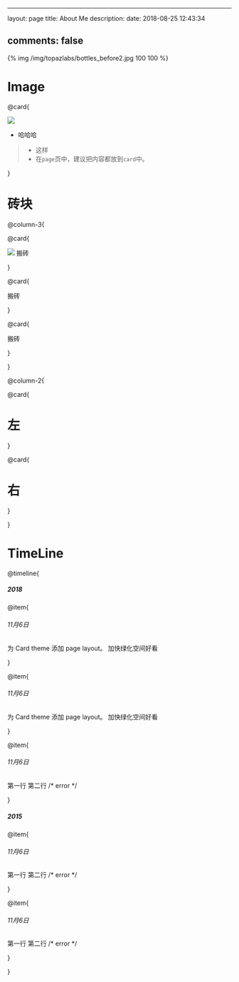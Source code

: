 ﻿---

layout: page
title: About
 Me
description: 
date: 2018-08-25 12:43:34

comments: false
---


{% img  /img/topazlabs/bottles_before2.jpg 100 100 %}

# Image

@card{

![](https://placekitten.com/1000/287) 

* 哈哈哈
>- 这样
>- 在`page`页中，建议把内容都放到`card`中。

}

# 砖块

@column-3{

@card{

![](https://placekitten.com/100/100)
搬砖

}
 
@card{

搬砖

}

@card{

搬砖

}

}

@column-2{

@card{

# 左

}

@card{

# 右

}

}

# TimeLine

@timeline{

##### 2018

@item{
###### 11月6日

为 Card theme 添加 page layout。
加快绿化空间好看

}

@item{
###### 11月6日

为 Card theme 添加 page layout。
加快绿化空间好看

}

@item{
###### 11月6日

第一行
第二行 /* error */

}


##### 2015

@item{
###### 11月6日

第一行
第二行 /* error */

}

@item{
###### 11月6日

第一行
第二行 /* error */

}

}